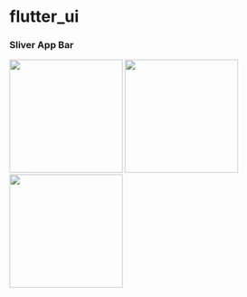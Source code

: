 # flutter_ui

### Sliver App Bar
<img src="https://github.com/AbdelrhmanAmer/flutter_ui/assets/93345509/da90f3b2-26f8-48c1-92d5-93d8989ab742" width="200"/>
<img src="https://github.com/AbdelrhmanAmer/flutter_ui/assets/93345509/fd971f41-2739-4604-bcab-26b168517602" width="200"/>
<img src="https://github.com/AbdelrhmanAmer/flutter_ui/assets/93345509/cb32f5e6-eb32-44dd-ba0c-a7580ff954d3" width="200"/>

